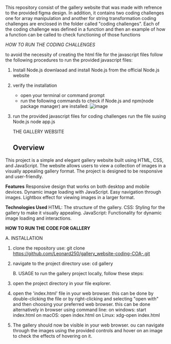 This repository consist of the gallery website that was made with refrence to the provided figma design. 
In addition, it contains two coding challenges one for array manipulation and another for string transformation
coding challenges are enclosed in the folder called "coding challenges".
Each of the coding challenge was defined in a function and then an example of how a function can be called to check functioning of those functions

*HOW TO RUN THE CODING CHALLENGES*

to avoid the necessity of creating the html file for the javascript files follow the following procedures to run the provided javascript files:

1. Install Node.js
   downlaoad and install Node.js from the official Node.js website
2. verify the installation
   - open your terminal or command prompt
   - run the following commands to check if Node.js and npm(node package manager) are installed:
     ![image](https://github.com/Leonard250/gallery_website-coding-challenge-COA-/assets/141337656/fc675ff7-0ab6-4851-b3e8-6398edba182a)

3. run the provided javascript files for coding challenges
   run the file susing Node.js
   node app.js

   THE GALLERY WEBSITE
   ## Overview
This project is a simple and elegant gallery website built using HTML, CSS, and JavaScript. The website allows users to view a collection of images in a visually appealing gallery format. 
The project is designed to be responsive and user-friendly.

**Features**
Responsive design that works on both desktop and mobile devices.
Dynamic image loading with JavaScript.
Easy navigation through images.
Lightbox effect for viewing images in a larger format.

**Technologies Used**
HTML: The structure of the gallery.
CSS: Styling for the gallery to make it visually appealing.
JavaScript: Functionality for dynamic image loading and interactions.

   **HOW TO RUN THE CODE FOR GALLERY**

   A. INSTALLATION
1. clone the repository
   use:  git clone https://github.com/Leonard250/gallery_website-coding-COA-.git
2. navigate to the project directory
   use: cd gallery

   B. USAGE
to run the gallery project locally, follow these steps:
1. open the project directory in your file explorer.
2. open the 'index.html' file in your web browser. this can be done by double-clicking the file or by right-clicking and selecting "open with" and then choosing your preferred web browser. 
   this can be done alternatively in browser using command line:
   on windows: start index.html
   on macOS: open index.html
   on Linux: xdg-open index.html

3. The gallery should now be visible in your web browser. ou can navigate through the images using the provided controls and hover on an image to check the effects of hovering on it.
   
   



   


  

  
